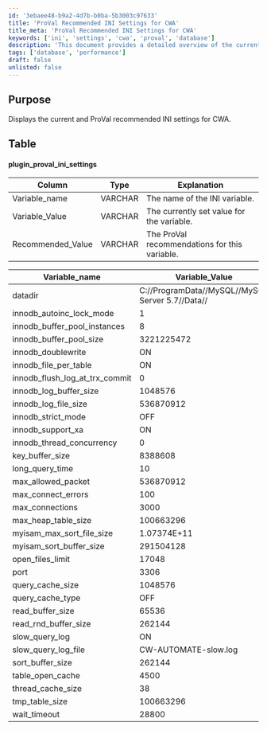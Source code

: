 ```yaml
---
id: '3ebaee48-b9a2-4d7b-b0ba-5b3003c97633'
title: 'ProVal Recommended INI Settings for CWA'
title_meta: 'ProVal Recommended INI Settings for CWA'
keywords: ['ini', 'settings', 'cwa', 'proval', 'database']
description: 'This document provides a detailed overview of the current and ProVal recommended INI settings for ConnectWise Automate (CWA). It includes a table that outlines the variable names, their current values, and the recommended values as per ProVal guidelines, ensuring optimal configuration for database performance.'
tags: ['database', 'performance']
draft: false
unlisted: false
---
```


## Purpose

Displays the current and ProVal recommended INI settings for CWA.

## Table

#### plugin_proval_ini_settings

| Column                     | Type    | Explanation                                  |
|---------------------------|---------|----------------------------------------------|
| Variable_name             | VARCHAR | The name of the INI variable.                |
| Variable_Value            | VARCHAR | The currently set value for the variable.    |
| Recommended_Value         | VARCHAR | The ProVal recommendations for this variable. |

| Variable_name                     | Variable_Value                  | Recommended_Value               |
|-----------------------------------|---------------------------------|--------------------------------|
| datadir                           | C://ProgramData//MySQL//MySQL Server 5.7//Data// | NA                             |
| innodb_autoinc_lock_mode         | 1                               | 2                              |
| innodb_buffer_pool_instances      | 8                               | 8                              |
| innodb_buffer_pool_size           | 3221225472                      | 2                              |
| innodb_doublewrite                | ON                              | ON                             |
| innodb_file_per_table             | ON                              | ON                             |
| innodb_flush_log_at_trx_commit    | 0                               | 0                              |
| innodb_log_buffer_size            | 1048576                         | 1048576                        |
| innodb_log_file_size              | 536870912                       | 1                              |
| innodb_strict_mode                | OFF                             | OFF                            |
| innodb_support_xa                 | ON                              | OFF                            |
| innodb_thread_concurrency         | 0                               | 0                              |
| key_buffer_size                   | 8388608                         | 1048576                        |
| long_query_time                   | 10                              | 10                             |
| max_allowed_packet                | 536870912                       | 536870912                      |
| max_connect_errors                | 100                             | 1                              |
| max_connections                   | 3000                            | 10000                          |
| max_heap_table_size              | 100663296                       | 100663296                      |
| myisam_max_sort_file_size        | 1.07374E+11                    | 1.07374E+11                   |
| myisam_sort_buffer_size           | 291504128                       | 70254592                       |
| open_files_limit                  | 17048                           | 114756                         |
| port                              | 3306                            | 3306                           |
| query_cache_size                  | 1048576                         | 0                              |
| query_cache_type                  | OFF                             | OFF                            |
| read_buffer_size                  | 65536                           | 65536                          |
| read_rnd_buffer_size              | 262144                          | 262144                         |
| slow_query_log                    | ON                              | ON                             |
| slow_query_log_file               | CW-AUTOMATE-slow.log           | NA                             |
| sort_buffer_size                  | 262144                          | 262144                         |
| table_open_cache                  | 4500                            | 57378                          |
| thread_cache_size                 | 38                              | 100                            |
| tmp_table_size                    | 100663296                       | 100663296                      |
| wait_timeout                      | 28800                           | 900                            |
